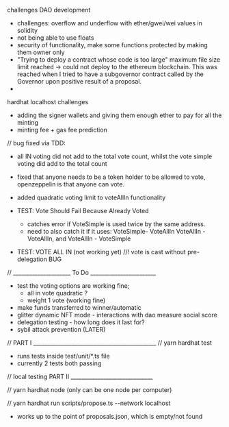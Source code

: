 

challenges DAO development
- challenges: overflow and underflow with ether/gwei/wei values in solidity
- not being able to use floats
- security of functionality, make some functions protected by making them owner
  only
- "Trying to deploy a contract whose code is too large" maximum file size limit reached -> could not deploy to the ethereum blockchain. This was
  reached when I tried to have a subgovernor contract called by the Governor
upon positive result of a proposal.
-  


hardhat localhost challenges
- adding the signer wallets and giving them enough ether to pay for all the
  minting
- minting fee + gas fee prediction



// bug fixed via TDD: 

- all IN voting did not add to the total vote count, whilst the vote simple
  voting did add to the total count
- fixed that anyone needs to be a token holder to be allowed to vote,
  openzeppelin is that anyone can vote. 
- added quadratic voting limit to voteAllIn functionality


- TEST:  Vote Should Fail Because Already Voted
	- catches error if VoteSimple is used twice by the same address. 
	- need to also catch it if it uses: VoteSimple- VoteAllIn
			VoteAllIn - VoteAllIn, and VoteAllIn - VoteSimple

- TEST: VOTE ALL IN (not working yet)
//! vote is cast without pre-delegation BUG

// _____________________ To Do ________________________

- test the voting options are working fine; 
	- all in vote quadratic ?
	- weight 1 vote (working fine)
- make funds transferred to winner/automatic
- glitter dynamic NFT mode - interactions with dao measure social score
- delegation testing - how long does it last for?
- sybil attack prevention (LATER)



// PART I _____________________________________________
// yarn hardhat test 

- runs tests inside test/unit/*.ts file
- currently 2 tests both passing


// local testing PART II ______________________________

// yarn hardhat node (only can be one node per computer)

// yarn hardhat run scripts/propose.ts --network localhost

- works up to the point of proposals.json, which is empty/not found
